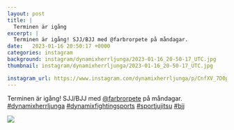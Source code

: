```yaml
---
layout: post
title: |
  Terminen är igång
excerpt: |
  Terminen är igång! SJJ/BJJ med @farbrorpete på måndagar.    
date:   2023-01-16 20:50:17 +0000
categories: instagram
background: instagram/dynamixherrljunga/2023-01-16_20-50-17_UTC.jpg
thumbnail: instagram/dynamixherrljunga/2023-01-16_20-50-17_UTC.jpg

instagram_url: https://www.instagram.com/dynamixherrljunga/p/CnfXV_7D0pI
---
```

Terminen är igång! SJJ/BJJ med [@farbrorpete](https://www.instagram.com/farbrorpete/) på måndagar. [#dynamixherrljunga](https://www.instagram.com/explore/tags/dynamixherrljunga/) [#dynamixfightingsports](https://www.instagram.com/explore/tags/dynamixfightingsports/) [#sportjujitsu](https://www.instagram.com/explore/tags/sportjujitsu/) [#bjj](https://www.instagram.com/explore/tags/bjj/)



<img src='{{ site.baseurl }}/instagram/dynamixherrljunga/2023-01-16_20-50-17_UTC.jpg' class='img-fluid' />
